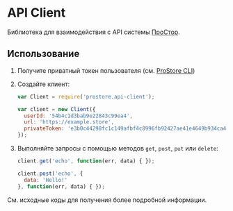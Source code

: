 # API Client

Библиотека для взаимодействия с API системы [ПроСтор](http://prostore.business/). 

## Использование

1.  Получите приватный токен пользователя (см. [ProStore CLI](https://github.com/prstr/cli#login))

2.  Создайте клиент:

    ```js
    var Client = require('prostore.api-client');
    
    var client = new Client({
      userId: '54b4c1d3bab9e22843c99ea4',
      url: 'https://example.store',
      privateToken: 'e3b0c44298fc1c149afbf4c8996fb92427ae41e4649b934ca495991b7852b855'
    });
    ```

3. Выполняйте запросы с помощью методов `get`, `post`, `put` или `delete`:

    ```js
    client.get('echo', function(err, data) { });
    
    client.post('echo', {
      data: 'Hello!'
    }, function(err, data) { });
    ```

См. исходные коды для получения более подробной информации.
